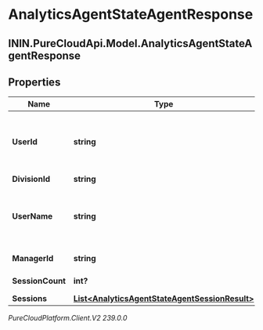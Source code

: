 # AnalyticsAgentStateAgentResponse

## ININ.PureCloudApi.Model.AnalyticsAgentStateAgentResponse

## Properties

|Name | Type | Description | Notes|
|------------ | ------------- | ------------- | -------------|
| **UserId** | **string** | User Id - only returned if division is covered by agentStateNames permission | [optional] |
| **DivisionId** | **string** | Division Id | [optional] |
| **UserName** | **string** | User name - only returned if division is covered by agentStateNames permission | [optional] |
| **ManagerId** | **string** | The user that this user reports to | [optional] |
| **SessionCount** | **int?** | The count of sessions | [optional] |
| **Sessions** | [**List&lt;AnalyticsAgentStateAgentSessionResult&gt;**](AnalyticsAgentStateAgentSessionResult) | List of sessions | [optional] |



_PureCloudPlatform.Client.V2 239.0.0_
